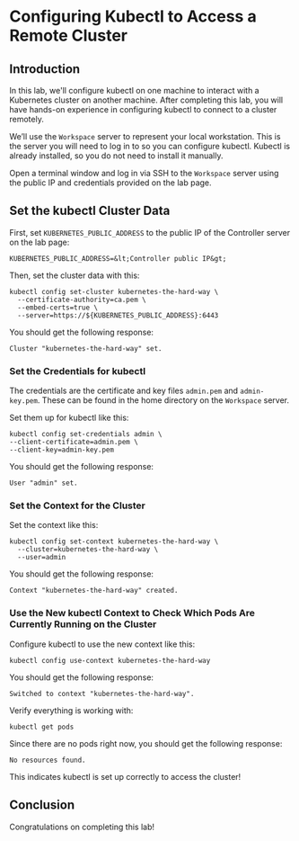 # **Configuring Kubectl to Access a Remote Cluster**
## **Introduction**

In this lab, we'll configure kubectl on one machine to interact with a Kubernetes cluster on another machine. After completing this lab, you will have hands-on experience in configuring kubectl to connect to a cluster remotely.

We’ll use the `Workspace` server to represent your local workstation. This is the server you will need to log in to so you can configure kubectl. Kubectl is already installed, so you do not need to install it manually.

Open a terminal window and log in via SSH to the `Workspace` server using the public IP and credentials provided on the lab page.

## **Set the kubectl Cluster Data**

First, set `KUBERNETES_PUBLIC_ADDRESS` to the public IP of the Controller server on the lab page:

    KUBERNETES_PUBLIC_ADDRESS=&lt;Controller public IP&gt;

Then, set the cluster data with this:

    kubectl config set-cluster kubernetes-the-hard-way \
      --certificate-authority=ca.pem \
      --embed-certs=true \
      --server=https://${KUBERNETES_PUBLIC_ADDRESS}:6443

You should get the following response:

    Cluster "kubernetes-the-hard-way" set.

### **Set the Credentials for kubectl**
The credentials are the certificate and key files `admin.pem` and `admin-key.pem`. These can be found in the home directory on the `Workspace` server.

Set them up for kubectl like this:

    kubectl config set-credentials admin \
    --client-certificate=admin.pem \
    --client-key=admin-key.pem
You should get the following response:

    User "admin" set.

### **Set the Context for the Cluster**
Set the context like this:

    kubectl config set-context kubernetes-the-hard-way \
      --cluster=kubernetes-the-hard-way \
      --user=admin
You should get the following response:

    Context "kubernetes-the-hard-way" created.

### **Use the New kubectl Context to Check Which Pods Are Currently Running on the Cluster**
Configure kubectl to use the new context like this:

    kubectl config use-context kubernetes-the-hard-way
You should get the following response:

    Switched to context "kubernetes-the-hard-way".
Verify everything is working with:

    kubectl get pods
Since there are no pods right now, you should get the following response:

    No resources found.
This indicates kubectl is set up correctly to access the cluster!

## **Conclusion**
Congratulations on completing this lab!
